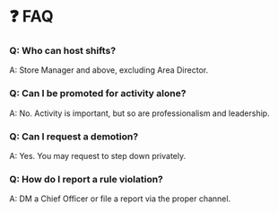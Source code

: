 # ❓ FAQ

### Q: Who can host shifts?
A: Store Manager and above, excluding Area Director.

### Q: Can I be promoted for activity alone?
A: No. Activity is important, but so are professionalism and leadership.

### Q: Can I request a demotion?
A: Yes. You may request to step down privately.

### Q: How do I report a rule violation?
A: DM a Chief Officer or file a report via the proper channel.
